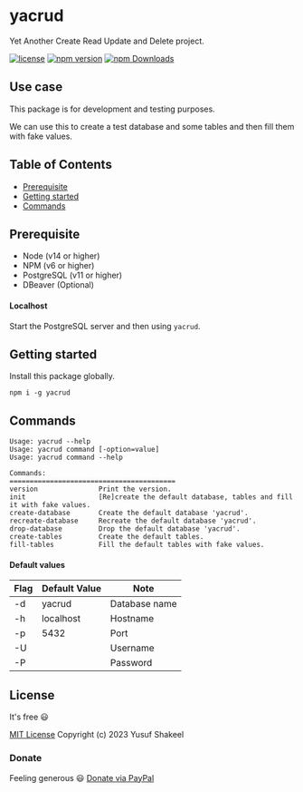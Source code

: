 # yacrud
Yet Another Create Read Update and Delete project.

[![license](https://img.shields.io/badge/license-MIT-blue.svg)](https://github.com/yusufshakeel/yacrud)
[![npm version](https://img.shields.io/badge/npm-0.5.0-blue.svg)](https://www.npmjs.com/package/yacrud)
[![npm Downloads](https://img.shields.io/npm/dm/yacrud.svg)](https://www.npmjs.com/package/yacrud)

## Use case

This package is for development and testing purposes.

We can use this to create a test database and some tables and then fill them with fake values.

## Table of Contents

* [Prerequisite](#prerequisite)
* [Getting started](#getting-started)
* [Commands](#commands)

## Prerequisite

* Node (v14 or higher)
* NPM (v6 or higher)
* PostgreSQL (v11 or higher)
* DBeaver (Optional)

#### Localhost

Start the PostgreSQL server and then using `yacrud`.

## Getting started

Install this package globally.

```shell
npm i -g yacrud
```

## Commands

```shell
Usage: yacrud --help
Usage: yacrud command [-option=value]
Usage: yacrud command --help

Commands:
=========================================
version               Print the version.
init                  [Re]create the default database, tables and fill it with fake values.
create-database       Create the default database 'yacrud'.
recreate-database     Recreate the default database 'yacrud'.
drop-database         Drop the default database 'yacrud'.
create-tables         Create the default tables.
fill-tables           Fill the default tables with fake values.
```

#### Default values
| Flag | Default Value | Note            |
|------|---------------|-----------------|
| -d   | yacrud        | Database name   |
| -h   | localhost     | Hostname        |
| -p   | 5432          | Port            |
| -U   |               | Username        |
| -P   |               | Password        |


## License

It's free :smiley:

[MIT License](https://github.com/yusufshakeel/yacrud/blob/main/LICENSE) Copyright (c) 2023 Yusuf Shakeel

### Donate

Feeling generous :smiley: [Donate via PayPal](https://www.paypal.me/yusufshakeel)